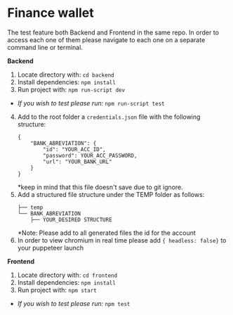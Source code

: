 ﻿# Finance wallet
The test feature both Backend and Frontend in the same repo. In order to access each one of them please navigate to each one on a separate command line or terminal.

**Backend**
1. Locate directory with: `cd backend`
2. Install dependencies: `npm install`
3. Run project with: `npm run-script dev`
* _If you wish to test please run:_ `npm run-script test`
4. Add to the root folder a `credentials.json` file with the following structure: 
    ``` 
    { 
        "BANK_ABREVIATION": {
            "id": "YOUR_ACC_ID",
            "password": YOUR_ACC_PASSWORD,
            "url": "YOUR_BANK_URL"
        }
    }
    ```
    *keep in mind that this file doesn't save due to git ignore.
5. Add a structured file structure under the TEMP folder as follows: 
    ```
    ├── temp
    └── BANK_ABREVIATION
        ├── YOUR_DESIRED STRUCTURE
    ```
    *Note: Please add to all generated files the id for the account
6. In order to view chromium in real time please add ```{ headless: false}``` to your puppeteer launch
    
**Frontend** 
1. Locate directory with: `cd frontend`
2. Install dependencies: `npm install`
3. Run project with: `npm start`
* _If you wish to test please run:_ `npm test`
